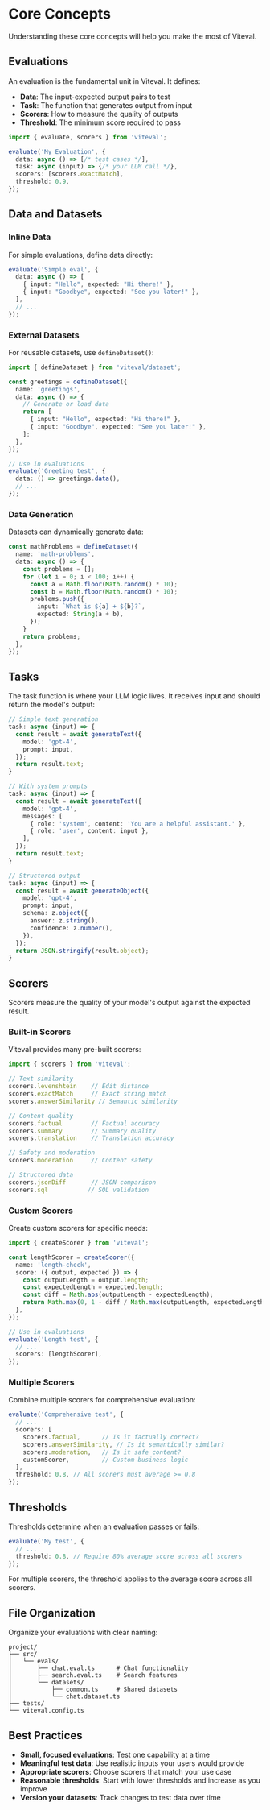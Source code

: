 # Core Concepts

Understanding these core concepts will help you make the most of Viteval.

## Evaluations

An evaluation is the fundamental unit in Viteval. It defines:

- **Data**: The input-expected output pairs to test
- **Task**: The function that generates output from input
- **Scorers**: How to measure the quality of outputs
- **Threshold**: The minimum score required to pass

```ts
import { evaluate, scorers } from 'viteval';

evaluate('My Evaluation', {
  data: async () => [/* test cases */],
  task: async (input) => {/* your LLM call */},
  scorers: [scorers.exactMatch],
  threshold: 0.9,
});
```

## Data and Datasets

### Inline Data

For simple evaluations, define data directly:

```ts
evaluate('Simple eval', {
  data: async () => [
    { input: "Hello", expected: "Hi there!" },
    { input: "Goodbye", expected: "See you later!" },
  ],
  // ...
});
```

### External Datasets

For reusable datasets, use `defineDataset()`:

```ts
import { defineDataset } from 'viteval/dataset';

const greetings = defineDataset({
  name: 'greetings',
  data: async () => {
    // Generate or load data
    return [
      { input: "Hello", expected: "Hi there!" },
      { input: "Goodbye", expected: "See you later!" },
    ];
  },
});

// Use in evaluations
evaluate('Greeting test', {
  data: () => greetings.data(),
  // ...
});
```

### Data Generation

Datasets can dynamically generate data:

```ts
const mathProblems = defineDataset({
  name: 'math-problems',
  data: async () => {
    const problems = [];
    for (let i = 0; i < 100; i++) {
      const a = Math.floor(Math.random() * 10);
      const b = Math.floor(Math.random() * 10);
      problems.push({
        input: `What is ${a} + ${b}?`,
        expected: String(a + b),
      });
    }
    return problems;
  },
});
```

## Tasks

The task function is where your LLM logic lives. It receives input and should return the model's output:

```ts
// Simple text generation
task: async (input) => {
  const result = await generateText({
    model: 'gpt-4',
    prompt: input,
  });
  return result.text;
}

// With system prompts
task: async (input) => {
  const result = await generateText({
    model: 'gpt-4',
    messages: [
      { role: 'system', content: 'You are a helpful assistant.' },
      { role: 'user', content: input },
    ],
  });
  return result.text;
}

// Structured output
task: async (input) => {
  const result = await generateObject({
    model: 'gpt-4',
    prompt: input,
    schema: z.object({
      answer: z.string(),
      confidence: z.number(),
    }),
  });
  return JSON.stringify(result.object);
}
```

## Scorers

Scorers measure the quality of your model's output against the expected result.

### Built-in Scorers

Viteval provides many pre-built scorers:

```ts
import { scorers } from 'viteval';

// Text similarity
scorers.levenshtein    // Edit distance
scorers.exactMatch     // Exact string match
scorers.answerSimilarity // Semantic similarity

// Content quality
scorers.factual        // Factual accuracy
scorers.summary        // Summary quality
scorers.translation    // Translation accuracy

// Safety and moderation
scorers.moderation     // Content safety

// Structured data
scorers.jsonDiff       // JSON comparison
scorers.sql           // SQL validation
```

### Custom Scorers

Create custom scorers for specific needs:

```ts
import { createScorer } from 'viteval';

const lengthScorer = createScorer({
  name: 'length-check',
  score: ({ output, expected }) => {
    const outputLength = output.length;
    const expectedLength = expected.length;
    const diff = Math.abs(outputLength - expectedLength);
    return Math.max(0, 1 - diff / Math.max(outputLength, expectedLength));
  },
});

// Use in evaluations
evaluate('Length test', {
  // ...
  scorers: [lengthScorer],
});
```

### Multiple Scorers

Combine multiple scorers for comprehensive evaluation:

```ts
evaluate('Comprehensive test', {
  // ...
  scorers: [
    scorers.factual,      // Is it factually correct?
    scorers.answerSimilarity, // Is it semantically similar?
    scorers.moderation,   // Is it safe content?
    customScorer,         // Custom business logic
  ],
  threshold: 0.8, // All scorers must average >= 0.8
});
```

## Thresholds

Thresholds determine when an evaluation passes or fails:

```ts
evaluate('My test', {
  // ...
  threshold: 0.8, // Require 80% average score across all scorers
});
```

For multiple scorers, the threshold applies to the average score across all scorers.

## File Organization

Organize your evaluations with clear naming:

```
project/
├── src/
│   └── evals/
│       ├── chat.eval.ts      # Chat functionality
│       ├── search.eval.ts    # Search features
│       └── datasets/
│           ├── common.ts     # Shared datasets
│           └── chat.dataset.ts
├── tests/
└── viteval.config.ts
```

## Best Practices

- **Small, focused evaluations**: Test one capability at a time
- **Meaningful test data**: Use realistic inputs your users would provide
- **Appropriate scorers**: Choose scorers that match your use case
- **Reasonable thresholds**: Start with lower thresholds and increase as you improve
- **Version your datasets**: Track changes to test data over time